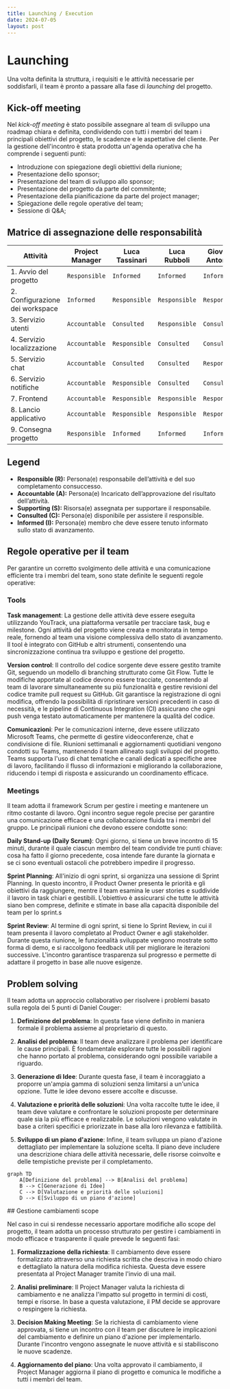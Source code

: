 ```yaml
---
title: Launching / Execution
date: 2024-07-05
layout: post
---
```


# Launching
Una volta definita la struttura, i requisiti e le attività necessarie per soddisfarli, il team è pronto a passare alla fase di _launching_ del progetto. 

## Kick-off meeting
Nel _kick-off meeting_ è stato possibile assegnare al team di sviluppo una roadmap chiara e definita, condividendo con tutti i membri del team i principali obiettivi del progetto, le scadenze e le aspettative del cliente.
Per la gestione dell'incontro è stata prodotta un'agenda operativa che ha comprende i seguenti punti:

- Introduzione con spiegazione degli obiettivi della riunione;
- Presentazione dello sponsor;
- Presentazione del team di sviluppo allo sponsor;
- Presentazione del progetto da parte del commitente;
- Presentazione della pianificazione da parte del project manager;
- Spiegazione delle regole operative del team;
- Sessione di Q&A;

## Matrice di assegnazione delle responsabilità

| Attività                        | Project Manager   | Luca Tassinari    | Luca Rubboli      | Giovanni Antonioni   |
|---------------------------------|-------------------|-------------------|-------------------|----------------------|
| 1. Avvio del progetto           | `Responsible`     | `Informed`        | `Informed`        | `Informed`           |
| 2. Configurazione dei workspace | `Informed`        | `Responsible`     | `Responsible`     | `Responsible`        |
| 3. Servizio utenti              | `Accountable`     | `Consulted`       | `Responsible`     | `Consulted`          |
| 4. Servizio localizzazione      | `Accountable`     | `Responsible`     | `Consulted`       | `Consulted`          |
| 5. Servizio chat                | `Accountable`     | `Consulted`       | `Consulted`       | `Responsible`        |
| 6. Servizio notifiche           | `Accountable`     | `Responsible`     | `Consulted`       | `Consulted`          |
| 7. Frontend                     | `Accountable`     | `Responsible`     | `Responsible`     | `Responsible`        | 
| 8. Lancio applicativo           | `Accountable`     | `Responsible`     | `Responsible`     | `Responsible`        |
| 9. Consegna progetto            | `Responsible`     | `Informed`        | `Informed`        | `Informed`           |

## Legend
- **Responsible (R):** Persona(e) responsabile dell’attività e del suo completamento consuccesso.
- **Accountable (A):** Persona(e) Incaricato dell’approvazione del risultato dell’attività.
- **Supporting (S):** Risorsa(e) assegnata per supportare il responsabile.
- **Consulted (C):** Persona(e) disponibile per assistere il responsible.
- **Informed (I):** Persona(e) membro che deve essere tenuto informato sullo stato di avanzamento.

## Regole operative per il team
Per garantire un corretto svolgimento delle attività e una comunicazione efficiente tra i membri del team, sono state definite le seguenti regole operative:

### Tools
**Task management**: La gestione delle attività deve essere eseguita utilizzando YouTrack, una piattaforma versatile per tracciare task, bug e milestone. Ogni attività del progetto viene creata e monitorata in tempo reale, fornendo al team una visione complessiva dello stato di avanzamento. Il tool è integrato con GitHub e altri strumenti, consentendo una sincronizzazione continua tra sviluppo e gestione del progetto.

**Version control**: Il controllo del codice sorgente deve essere gestito tramite Git, seguendo un modello di branching strutturato come Git Flow. Tutte le modifiche apportate al codice devono essere tracciate, consentendo al team di lavorare simultaneamente su più funzionalità e gestire revisioni del codice tramite pull request su GitHub. Git garantisce la registrazione di ogni modifica, offrendo la possibilità di ripristinare versioni precedenti in caso di necessità, e le pipeline di Continuous Integration (CI) assicurano che ogni push venga testato automaticamente per mantenere la qualità del codice.

**Comunicazioni**: Per le comunicazioni interne, deve essere utilizzato Microsoft Teams, che permette di gestire videoconferenze, chat e condivisione di file. Riunioni settimanali e aggiornamenti quotidiani vengono condotti su Teams, mantenendo il team allineato sugli sviluppi del progetto. Teams supporta l'uso di chat tematiche e canali dedicati a specifiche aree di lavoro, facilitando il flusso di informazioni e migliorando la collaborazione, riducendo i tempi di risposta e assicurando un coordinamento efficace.

### Meetings

Il team adotta il framework Scrum per gestire i meeting e mantenere un ritmo costante di lavoro. Ogni incontro segue regole precise per garantire una comunicazione efficace e una collaborazione fluida tra i membri del gruppo. Le principali riunioni che devono essere condotte sono:

**Daily Stand-up (Daily Scrum)**: Ogni giorno, si tiene un breve incontro di 15 minuti, durante il quale ciascun membro del team condivide tre punti chiave: cosa ha fatto il giorno precedente, cosa intende fare durante la giornata e se ci sono eventuali ostacoli che potrebbero impedire il progresso. 

**Sprint Planning**: All'inizio di ogni sprint, si organizza una sessione di Sprint Planning. In questo incontro, il Product Owner presenta le priorità e gli obiettivi da raggiungere, mentre il team esamina le user stories e suddivide il lavoro in task chiari e gestibili. L’obiettivo è assicurarsi che tutte le attività siano ben comprese, definite e stimate in base alla capacità disponibile del team per lo sprint.s

**Sprint Review**: Al termine di ogni sprint, si tiene lo Sprint Review, in cui il team presenta il lavoro completato al Product Owner e agli stakeholder. Durante questa riunione, le funzionalità sviluppate vengono mostrate sotto forma di demo, e si raccolgono feedback utili per migliorare le iterazioni successive. L'incontro garantisce trasparenza sul progresso e permette di adattare il progetto in base alle nuove esigenze.

## Problem solving
Il team adotta un approccio collaborativo per risolvere i problemi basato sulla regola dei 5 punti di Daniel
Couger:

1. **Definizione del problema**: In questa fase viene definito in maniera formale il problema assieme al proprietario di questo.

2. **Analisi del problema**: Il team deve analizzare il problema per identificare le cause principali. È fondamentale esplorare tutte le possibili ragioni che hanno portato al problema, considerando ogni possibile variabile a riguardo.

3. **Generazione di Idee**: Durante questa fase, il team è incoraggiato a proporre un'ampia gamma di soluzioni senza limitarsi a un'unica opzione. Tutte le idee devono essere accolte e discusse.

4. **Valutazione e priorità delle soluzioni**: Una volta raccolte tutte le idee, il team deve valutare e confrontare le soluzioni proposte per determinare quale sia la più efficace e realizzabile. Le soluzioni vengono valutate in base a criteri specifici e priorizzate in base alla loro rilevanza e fattibilità.

5. **Sviluppo di un piano d'azione**: Infine, il team sviluppa un piano d'azione dettagliato per implementare la soluzione scelta. Il piano deve includere una descrizione chiara delle attività necessarie, delle risorse coinvolte e delle tempistiche previste per il completamento.

```mermaid
graph TD
    A[Definizione del problema] --> B[Analisi del problema]
    B --> C[Generazione di Idee]
    C --> D[Valutazione e priorità delle soluzioni]
    D --> E[Sviluppo di un piano d'azione]
``` 
## Gestione cambiamenti scope

Nel caso in cui si rendesse necessario apportare modifiche allo scope del progetto, il team adotta un processo strutturato per gestire i cambiamenti in modo efficace e trasparente il quale prevede le seguenti fasi:

1. **Formalizzazione della richiesta**: Il cambiamento deve essere formalizzato attraverso una richiesta scritta che descriva in modo chiaro e dettagliato la natura della modifica richiesta. Questa deve essere presentata al Project Manager tramite l'invio di una mail.

2. **Analisi preliminare**: Il Project Manager valuta la richiesta di cambiamento e ne analizza l'impatto sul progetto in termini di costi, tempi e risorse. In base a questa valutazione, il PM decide se approvare o respingere la richiesta.

3. **Decision Making Meeting**: Se la richiesta di cambiamento viene approvata, si tiene un incontro con il team per discutere le implicazioni del cambiamento e definire un piano d'azione per implementarlo. Durante l'incontro vengono assegnate le nuove attività e si stabiliscono le nuove scadenze.

4. **Aggiornamento del piano**: Una volta approvato il cambiamento, il Project Manager aggiorna il piano di progetto e comunica le modifiche a tutti i membri del team. 